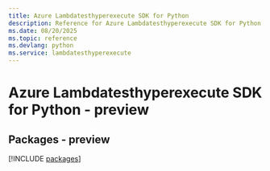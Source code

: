 ```yaml
---
title: Azure Lambdatesthyperexecute SDK for Python
description: Reference for Azure Lambdatesthyperexecute SDK for Python
ms.date: 08/20/2025
ms.topic: reference
ms.devlang: python
ms.service: lambdatesthyperexecute
---
```

# Azure Lambdatesthyperexecute SDK for Python - preview
## Packages - preview
[!INCLUDE [packages](lambdatesthyperexecute-index.md)]